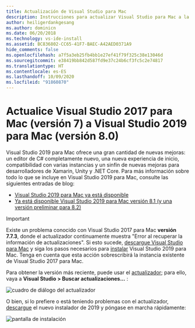 ```yaml
---
title: Actualización de Visual Studio para Mac
description: Instrucciones para actualizar Visual Studio para Mac a la versión más reciente.
author: heiligerdankgesang
ms.author: dominicn
ms.date: 06/20/2018
ms.technology: vs-ide-install
ms.assetid: BC836802-CC65-41F7-BAEC-A42AED0371A9
hide_comments: false
ms.openlocfilehash: a7f5a3eb25fb4bb1e27ef41f79f325c38e13046d
ms.sourcegitcommit: e38419bb842d587fd9e37c24b6cf3fc5c2e74817
ms.translationtype: HT
ms.contentlocale: es-ES
ms.lasthandoff: 10/09/2020
ms.locfileid: "91860870"
---
```

# <a name="update-visual-studio-2017-for-mac-version-7-to-visual-studio-2019-for-mac-version-80"></a>Actualice Visual Studio 2017 para Mac (versión 7) a Visual Studio 2019 para Mac (versión 8.0)

Visual Studio 2019 para Mac ofrece una gran cantidad de nuevas mejoras: un editor de C# completamente nuevo, una nueva experiencia de inicio, compatibilidad con varias instancias y un sinfín de nuevas mejoras para desarrolladores de Xamarin, Unity y .NET Core. Para más información sobre todo lo que se incluye en Visual Studio 2019 para Mac, consulte las siguientes entradas de blog:

- [Visual Studio 2019 para Mac ya está disponible](https://devblogs.microsoft.com/visualstudio/visual-studio-2019-for-mac-is-now-available/)
- [Ya está disponible Visual Studio 2019 para Mac versión 8.1 (y una versión preliminar para 8.2)](https://devblogs.microsoft.com/visualstudio/visual-studio-2019-for-mac-version-8-1-is-now-available-and-a-preview-for-8-2/)

> [!IMPORTANT]
> Existe un problema conocido con Visual Studio 2017 para Mac **versión 7.7.3**, donde el actualizador continuamente muestra "Error al recuperar la información de actualizaciones". Si esto sucede, [descargue Visual Studio para Mac](https://visualstudio.microsoft.com/vs/mac/) y siga los pasos necesarios para [instalar](./installation.md?view=vsmac-2019) Visual Studio 2019 para Mac. Tenga en cuenta que esta acción sobrescribirá la instancia existente de Visual Studio 2017 para Mac.

Para obtener la versión más reciente, puede usar el [actualizador](./update.md?view=vsmac-2017); para ello, vaya a **Visual Studio > Buscar actualizaciones...** :

![cuadro de diálogo del actualizador](media/update-vsmac-updater.png)

O bien, si lo prefiere o está teniendo problemas con el actualizador, [descargue](https://visualstudio.microsoft.com/vs/mac/) el nuevo instalador de 2019 y póngase en marcha rápidamente:

![pantalla de instalación](media/update-vsmac-installer.png)